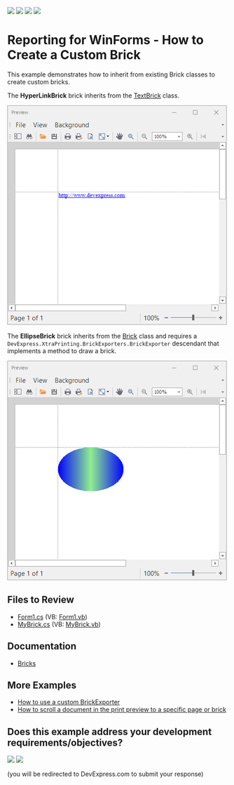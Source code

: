 <!-- default badges list -->
![](https://img.shields.io/endpoint?url=https://codecentral.devexpress.com/api/v1/VersionRange/128597256/23.1.2%2B)
[![](https://img.shields.io/badge/Open_in_DevExpress_Support_Center-FF7200?style=flat-square&logo=DevExpress&logoColor=white)](https://supportcenter.devexpress.com/ticket/details/E91)
[![](https://img.shields.io/badge/📖_How_to_use_DevExpress_Examples-e9f6fc?style=flat-square)](https://docs.devexpress.com/GeneralInformation/403183)
[![](https://img.shields.io/badge/💬_Leave_Feedback-feecdd?style=flat-square)](#does-this-example-address-your-development-requirementsobjectives)
<!-- default badges end -->
# Reporting for WinForms - How to Create a Custom Brick  

This example demonstrates how to inherit from existing Brick classes to create custom bricks.

The **HyperLinkBrick** brick inherits from the [TextBrick](https://docs.devexpress.com/CoreLibraries/DevExpress.XtraPrinting.TextBrick) class.

![HyperlinkBrick](Images/hyperlinkbrick.png)

The **EllipseBrick** brick inherits from the [Brick](https://docs.devexpress.com/CoreLibraries/DevExpress.XtraPrinting.Brick) class and requires a  `DevExpress.XtraPrinting.BrickExporters.BrickExporter` descendant that implements a method to draw a brick.

![EllipseBrick](Images/ellipsebrick.png)

## Files to Review

- [Form1.cs](./CS/Form1.cs) (VB: [Form1.vb](./VB/Form1.vb))
- [MyBrick.cs](./CS/MyBrick.cs) (VB: [MyBrick.vb](./VB/MyBrick.vb))

## Documentation

- [Bricks](https://docs.devexpress.com/WindowsForms/88/controls-and-libraries/printing-exporting/concepts/basic-terms/bricks)

## More Examples

- [How to use a custom BrickExporter](https://github.com/DevExpress-Examples/Reporting_how-to-use-custom-brickexporter-e2892)
- [How to scroll a document in the print preview to a specific page or brick](https://github.com/DevExpress-Examples/Reporting_how-to-scroll-a-document-in-the-print-preview-to-a-specific-page-or-brick-e2386)

<!-- feedback -->
## Does this example address your development requirements/objectives?

[<img src="https://www.devexpress.com/support/examples/i/yes-button.svg"/>](https://www.devexpress.com/support/examples/survey.xml?utm_source=github&utm_campaign=reporting-winforms-custom-brick&~~~was_helpful=yes) [<img src="https://www.devexpress.com/support/examples/i/no-button.svg"/>](https://www.devexpress.com/support/examples/survey.xml?utm_source=github&utm_campaign=reporting-winforms-custom-brick&~~~was_helpful=no)

(you will be redirected to DevExpress.com to submit your response)
<!-- feedback end -->
